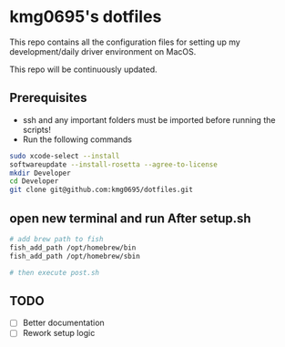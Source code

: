 # kmg0695's dotfiles

This repo contains all the configuration files for setting up my development/daily driver environment on MacOS.

This repo will be continuously updated.

## Prerequisites

- ssh and any important folders must be imported before running the scripts!
- Run the following commands

```sh
sudo xcode-select --install
softwareupdate --install-rosetta --agree-to-license
mkdir Developer
cd Developer
git clone git@github.com:kmg0695/dotfiles.git
```

## open new terminal and run After setup.sh

```sh
# add brew path to fish
fish_add_path /opt/homebrew/bin
fish_add_path /opt/homebrew/sbin

# then execute post.sh
```

## TODO

- [ ] Better documentation
- [ ] Rework setup logic
